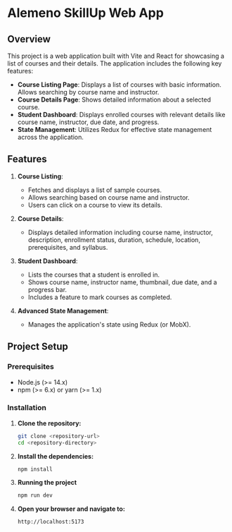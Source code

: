 # Alemeno SkillUp Web App 

## Overview

This project is a web application built with Vite and React for showcasing a list of courses and their details. The application includes the following key features:

- **Course Listing Page**: Displays a list of courses with basic information. Allows searching by course name and instructor.
- **Course Details Page**: Shows detailed information about a selected course.
- **Student Dashboard**: Displays enrolled courses with relevant details like course name, instructor, due date, and progress.
- **State Management**: Utilizes Redux for effective state management across the application.

## Features

1. **Course Listing**:
   - Fetches and displays a list of sample courses.
   - Allows searching based on course name and instructor.
   - Users can click on a course to view its details.

2. **Course Details**:
   - Displays detailed information including course name, instructor, description, enrollment status, duration, schedule, location, prerequisites, and syllabus.
   
3. **Student Dashboard**:
   - Lists the courses that a student is enrolled in.
   - Shows course name, instructor name, thumbnail, due date, and a progress bar.
   - Includes a feature to mark courses as completed.

4. **Advanced State Management**:
   - Manages the application's state using Redux (or MobX).

## Project Setup

### Prerequisites

- Node.js (>= 14.x)
- npm (>= 6.x) or yarn (>= 1.x)

### Installation

1. **Clone the repository:**

   ```bash
   git clone <repository-url>
   cd <repository-directory>
2. **Install the dependencies:**

   ```bash
   npm install
3. **Running the project**

   ```bash
   npm run dev

4. **Open your browser and navigate to:**

   ```bash
   http://localhost:5173
